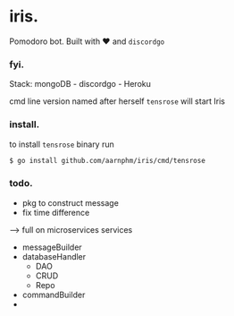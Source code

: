 # iris.

Pomodoro bot. Built with  :heart: and `discordgo`

### fyi.

Stack: mongoDB - discordgo - Heroku 

cmd line version named after herself `tensrose` will start Iris

### install.

to install `tensrose` binary run 

```sh 
$ go install github.com/aarnphm/iris/cmd/tensrose
```

### todo.
- pkg to construct message
- fix time difference 

--> full on microservices
services
- messageBuilder
- databaseHandler
  - DAO
  - CRUD
  - Repo
- commandBuilder
- 

